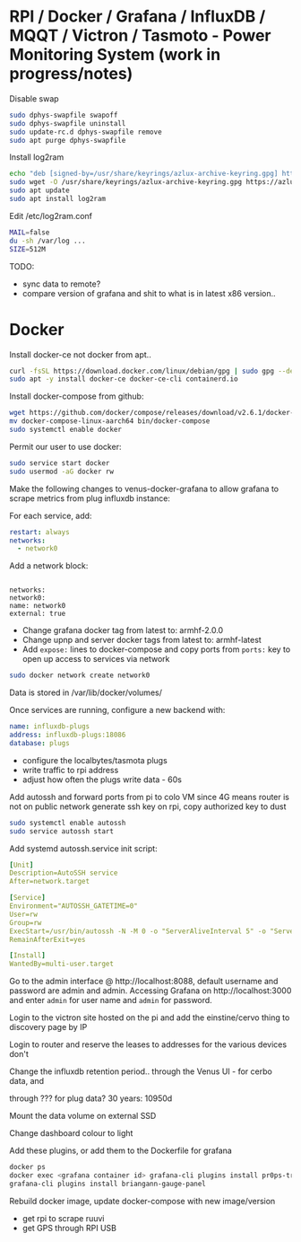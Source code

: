 # RPI / Docker / Grafana / InfluxDB / MQQT / Victron / Tasmoto - Power Monitoring System (work in progress/notes)

Disable swap

```bash
sudo dphys-swapfile swapoff
sudo dphys-swapfile uninstall
sudo update-rc.d dphys-swapfile remove
sudo apt purge dphys-swapfile
```

Install log2ram

```bash
echo "deb [signed-by=/usr/share/keyrings/azlux-archive-keyring.gpg] http://packages.azlux.fr/debian/ bullseye main" | sudo tee /etc/apt/sources.list.d/azlux.list
sudo wget -O /usr/share/keyrings/azlux-archive-keyring.gpg https://azlux.fr/repo.gpg
sudo apt update
sudo apt install log2ram
```

Edit /etc/log2ram.conf

```bash
MAIL=false
du -sh /var/log ...
SIZE=512M
```

TODO:

- sync data to remote?
- compare version of grafana and shit to what is in latest x86 version..

# Docker

Install docker-ce not docker from apt..

```bash
curl -fsSL https://download.docker.com/linux/debian/gpg | sudo gpg --dearmor -o /usr/share/keyrings/docker-archive-keyring.gpg
sudo apt -y install docker-ce docker-ce-cli containerd.io
```

Install docker-compose from github:

```bash
wget https://github.com/docker/compose/releases/download/v2.6.1/docker-compose-linux-aarch64
mv docker-compose-linux-aarch64 bin/docker-compose
sudo systemctl enable docker
```

Permit our user to use docker:

```bash
sudo service start docker
sudo usermod -aG docker rw
```

Make the following changes to venus-docker-grafana to allow grafana to scrape metrics from plug influxdb instance:

For each service, add:

```yaml
restart: always
networks:
  - network0
```

Add a network block:

```

networks:
network0:
name: network0
external: true

```

- Change grafana docker tag from latest to: armhf-2.0.0
- Change upnp and server docker tags from latest to: armhf-latest
- Add `expose:` lines to docker-compose and copy ports from `ports:` key to open up access to services via network

```bash
sudo docker network create network0
```

Data is stored in /var/lib/docker/volumes/

Once services are running, configure a new backend with:

```yaml
name: influxdb-plugs
address: influxdb-plugs:18086
database: plugs
```

- configure the localbytes/tasmota plugs
- write traffic to rpi address
- adjust how often the plugs write data - 60s

Add autossh and forward ports from pi to colo VM since 4G means router is not on public network generate ssh key on rpi, copy authorized key to dust

```bash
sudo systemctl enable autossh
sudo service autossh start
```

Add systemd autossh.service init script:

```yaml
[Unit]
Description=AutoSSH service
After=network.target

[Service]
Environment="AUTOSSH_GATETIME=0"
User=rw
Group=rw
ExecStart=/usr/bin/autossh -N -M 0 -o "ServerAliveInterval 5" -o "ServerAliveCountMax 3" -i /home/rw/.ssh/id_rsa -R 6969:127.0.0.1:22 rw@dust.cx
RemainAfterExit=yes

[Install]
WantedBy=multi-user.target
```

Go to the admin interface @ http://localhost:8088, default username and password are admin and admin.
Accessing Grafana on http://localhost:3000 and enter `admin` for user name and `admin` for password.

Login to the victron site hosted on the pi and add the einstine/cervo thing to discovery page by IP

Login to router and reserve the leases to addresses for the various devices don't

Change the influxdb retention period.. through the Venus UI - for cerbo data, and

through ??? for plug data? 30 years: 10950d

Mount the data volume on external SSD

Change dashboard colour to light

Add these plugins, or add them to the Dockerfile for grafana

```bash
docker ps
docker exec <grafana container id> grafana-cli plugins install pr0ps-trackmap-panel
grafana-cli plugins install briangann-gauge-panel
```

Rebuild docker image, update docker-compose with new image/version

- get rpi to scrape ruuvi
- get GPS through RPI USB
